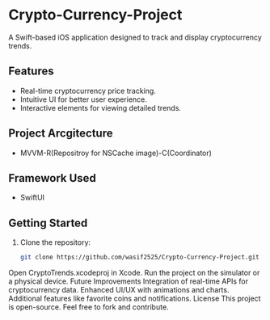 # Crypto-Currency-Project

A Swift-based iOS application designed to track and display cryptocurrency trends.

## Features
- Real-time cryptocurrency price tracking.
- Intuitive UI for better user experience.
- Interactive elements for viewing detailed trends.

## Project Arcgitecture
- MVVM-R(Repositroy for NSCache image)-C(Coordinator)

## Framework Used
- SwiftUI

## Getting Started
1. Clone the repository:
   ```bash
   git clone https://github.com/wasif2525/Crypto-Currency-Project.git
Open CryptoTrends.xcodeproj in Xcode.
Run the project on the simulator or a physical device.
Future Improvements
Integration of real-time APIs for cryptocurrency data.
Enhanced UI/UX with animations and charts.
Additional features like favorite coins and notifications.
License
This project is open-source. Feel free to fork and contribute.
